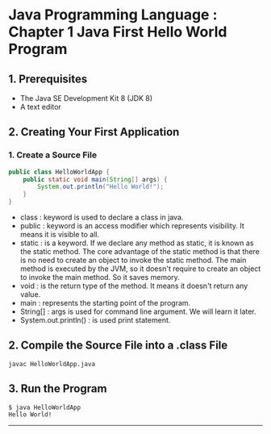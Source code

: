 # Java Programming Language : Chapter 1 Java First Hello World Program

## 1. Prerequisites
* The Java SE Development Kit 8 (JDK 8)
* A text editor

## 2. Creating Your First Application

### 1. Create a Source File

```java
public class HelloWorldApp {
    public static void main(String[] args) {
        System.out.println("Hello World!");
    }
}
```

* class : keyword is used to declare a class in java.
* public : keyword is an access modifier which represents visibility. It means it is visible to all.
* static : is a keyword. If we declare any method as static, it is known as the static method. The core advantage of the static method is that there is no need to create an object to invoke the static method. The main method is executed by the JVM, so it doesn't require to create an object to invoke the main method. So it saves memory.
* void : is the return type of the method. It means it doesn't return any value.
* main : represents the starting point of the program.
* String[] : args is used for command line argument. We will learn it later.
* System.out.println() : is used print statement.

## 2. Compile the Source File into a .class File

```shell
javac HelloWorldApp.java
```


## 3. Run the Program

```shell
$ java HelloWorldApp
Hello World!
```

---